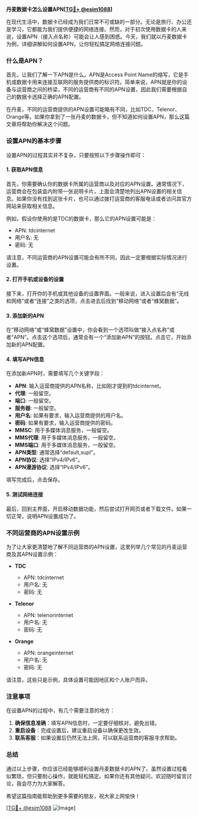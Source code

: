**丹麦数据卡怎么设置APN[[TG💪+ @esim1088](https://t.me/s/esim1088)]**

在现代生活中，数据卡已经成为我们日常不可或缺的一部分。无论是旅行、办公还是学习，它都能为我们提供便捷的网络连接。然而，对于初次使用数据卡的人来说，设置APN（接入点名称）可能会让人感到困惑。今天，我们就以丹麦数据卡为例，详细讲解如何设置APN，让你轻松搞定网络连接问题。

### 什么是APN？

首先，让我们了解一下APN是什么。APN是Access Point Name的缩写，它是手机或数据卡用来连接互联网的服务提供商的标识符。简单来说，APN就是你的设备与运营商之间的桥梁，不同的运营商有不同的APN设置，因此我们需要根据自己的数据卡选择正确的APN配置。

在丹麦，不同的运营商提供的APN设置可能略有不同，比如TDC、Telenor、Orange等。如果你拿到了一张丹麦的数据卡，但不知道如何设置APN，那么这篇文章将帮助你解决这个问题。

### 设置APN的基本步骤

设置APN的过程其实并不复杂，只要按照以下步骤操作即可：

#### 1. 获取APN信息

首先，你需要确认你的数据卡所属的运营商以及对应的APN设置。通常情况下，运营商会在包装盒内附带一张说明卡片，上面会清楚地列出APN设置的相关信息。如果你没有找到这张卡片，也可以通过拨打运营商的客服电话或者访问其官方网站来获取相关信息。

例如，假设你使用的是TDC的数据卡，那么它的APN设置可能是：
- APN: tdcinternet
- 用户名: 无
- 密码: 无

请注意，不同运营商的APN设置可能会有所不同，因此一定要根据实际情况进行设置。

#### 2. 打开手机或设备的设置

接下来，打开你的手机或其他设备的设置界面。一般来说，进入设置后会有“无线和网络”或者“连接”之类的选项，点击进去后找到“移动网络”或者“蜂窝数据”。

#### 3. 添加新的APN

在“移动网络”或“蜂窝数据”设置中，你会看到一个选项叫做“接入点名称”或者“APN”。点击这个选项后，通常会有一个“添加新APN”的按钮。点击它，开始添加新的APN配置。

#### 4. 填写APN信息

在添加新APN时，需要填写几个关键字段：
- **APN**: 输入运营商提供的APN名称，比如刚才提到的tdcinternet。
- **代理**: 一般留空。
- **端口**: 一般留空。
- **服务器**: 一般留空。
- **用户名**: 如果有要求，输入运营商提供的用户名。
- **密码**: 如果有要求，输入运营商提供的密码。
- **MMSC**: 用于多媒体消息服务，一般留空。
- **MMS代理**: 用于多媒体消息服务，一般留空。
- **MMS端口**: 用于多媒体消息服务，一般留空。
- **APN类型**: 通常选择“default,supl”。
- **APN协议**: 选择“IPv4/IPv6”。
- **APN漫游协议**: 选择“IPv4/IPv6”。

填写完成后，点击保存。

#### 5. 测试网络连接

最后，回到主界面，开启移动数据功能，然后尝试打开网页或者下载文件。如果一切正常，说明APN设置成功了。

### 不同运营商的APN设置示例

为了让大家更清楚地了解不同运营商的APN设置，这里列举几个常见的丹麦运营商及其APN设置示例：

- **TDC**
  - APN: tdcinternet
  - 用户名: 无
  - 密码: 无

- **Telenor**
  - APN: telenorinternet
  - 用户名: 无
  - 密码: 无

- **Orange**
  - APN: orangeinternet
  - 用户名: 无
  - 密码: 无

请注意，这些只是示例，具体设置可能因地区和个人账户而异。

### 注意事项

在设置APN的过程中，有几个需要注意的地方：

1. **确保信息准确**：填写APN信息时，一定要仔细核对，避免出错。
2. **重启设备**：完成设置后，建议重启设备以确保更改生效。
3. **联系客服**：如果设置后仍然无法上网，可以联系运营商的客服寻求帮助。

### 总结

通过以上步骤，你应该已经能够顺利设置丹麦数据卡的APN了。虽然设置过程看似繁琐，但只要耐心操作，就能轻松搞定。如果你还有其他疑问，欢迎随时留言讨论，我会尽力为大家解答。

希望这篇指南能帮助到更多需要的朋友，祝大家上网愉快！

[[TG💪+ @esim1088](https://t.me/s/esim1088) ![Image](https://i.postimg.cc/4NQfJmqS/Snipaste-2025-05-13-00-14-12.png)]
